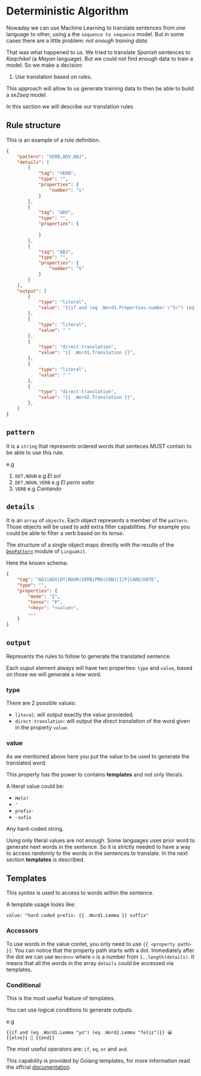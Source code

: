 # Deterministic Algorithm

Nowaday we can use Machine Learning to translate sentences from one language to other, using a the `sequence to sequence` model. But in some cases there are a little problem: _not enough training data_.

That was what happened to us. We tried to translate _Spanish_ sentences to _Kaqchikel_ (a _Mayan_ language). But we could not find enough data to train a model. So we make a decision: 

1. Use translation based on rules.

This approach will allow to us generate training data to then be able to build a _se2seq_ model.

In this section we will describe our translation rules.

## Rule structure

This is an example of a rule definition.

```json
{
    "pattern": "VERB,ADV,ADJ",
    "details": [
        {
            "tag": "VERB",
            "type": "",
            "properties": {
                "number": "s"
            }
        },
        {
            "tag": "ADV",
            "type": "",
            "properties": {
                
            }
        },
        {
            "tag": "ADJ",
            "type": "",
            "properties": {
                "number": "S"
            }
        }
    ],
    "output": [
        {
            "type": "literal",
            "value": "{{if and (eq .Word1.Properties.number \"S\") (eq .Word3.Properties.number \"S\")}} {{- \"a\" -}} {{else}} {{- \"r\" -}} {{end}}"
        },
        {
            "type": "literal",
            "value": " "
        },
        {
            "type": "direct-translation",
            "value": "{{ .Word1.Translation }}",
        },
        {
            "type": "literal",
            "value": " "
        },
        {
            "type": "direct-translation",
            "value": "{{ .Word2.Translation }}",
        },
    ]
}
```

## `pattern`

It is a `string` that represents ordered words that senteces MUST contain to be able to use this rule.

e.g
1. `DET,NOUN` e.g _El sol_
2. `DET,NOUN,VERB` e.g _El perro salta_
3. `VERB` e.g _Cantando_

## `details`

It is an `array` of `objects`. Each object represents a member of the `pattern`. Those objects will be used to add extra filter capabilities. For example you could be able to filter a verb based on its _tense_. 

The structure of a single object maps directly with the results of the [`DepPattern`](https://github.com/gamallo/DepPattern/blob/master/doc/tutorialGrammar.pdf) module of `Linguakit`.

Here the known schema:

```json
{
    "tag": "ADJ|ADV|DT|NOUN|VERB|PRO|CONJ|I|P|CARD|DATE",
    "type": "",
    "properties": {
        "mode": "I",
        "tense": "P",
        "<key>": "<value>",
        ...
    }
}
```

## `output`

Represents the rules to follow to generate the translated sentence.

Each ouput element always will have two properties: `type` and `value`, based on those we will generate a new word.

### **type**

There are 2 possible values:
- `literal`: will output exactly the value provieded.
- `direct-translation`: will output the _direct translation_ of the word given in the property `value`.

### **value**

As we mentioned above here you put the value to be used to generate the translated word.

This property has the power to contains **templates** and not only literals.

A literal value could be:
- `Helo!`
- `'`
- `prefix-`
- `-sufix`

Any hard-coded string. 

Using only literal values are not enough. Some languages uses prior word to generate next words in the sentence. So it is strictly needed to have a way to access randomly to the words in the sentences to translate. In the next section **templates** is described.

## Templates

This _syntax_ is used to access to words within the sentence.

A template usage looks like:

`value: "hard coded prefix: {{ .Word1.Lemma }} suffix"`

### Accessors

To use words in the value contet, you only need to use `{{ <property path> }}`.
You can notice that the property path starts with a dot. Immediately after the dot we can use `Word<n>` where `n` is a number from `1..length(details)`. It means that all the words in the array `details` could be accessed via templates.

### Conditional

This is the most useful feature of templates.

You can use logical conditions to generate outputs.

e.g 
```
{{if and (eq .Word1.Lemma "yo") (eq .Word2.Lemma "feliz")}} 😀 {{else}} 🥺 {{end}}
```

The most useful operators are: `if`, `eq`, `or` and `and`. 

This capability is provided by Golang templates, for more information read the offcial [documentation](https://golang.org/pkg/text/template/).
